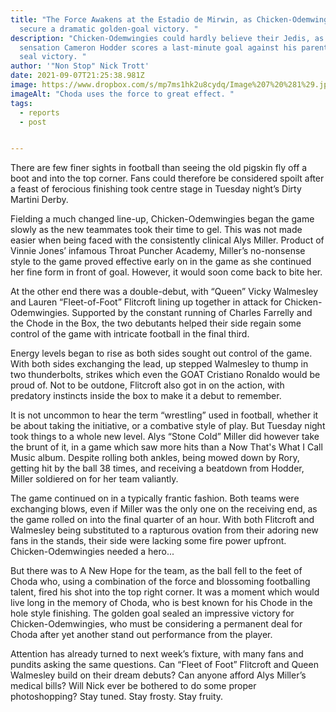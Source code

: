 ```yaml
---
title: "The Force Awakens at the Estadio de Mirwin, as Chicken-Odemwingies
  secure a dramatic golden-goal victory. "
description: "Chicken-Odemwingies could hardly believe their Jedis, as on loan
  sensation Cameron Hodder scores a last-minute goal against his parent club to
  seal victory. "
author: '"Non Stop" Nick Trott'
date: 2021-09-07T21:25:38.981Z
image: https://www.dropbox.com/s/mp7ms1hk2u8cydq/Image%207%20%281%29.jpg?raw=1
imageAlt: "Choda uses the force to great effect. "
tags:
  - reports
  - post  


---
```

There are few finer sights in football than seeing the old pigskin fly off a boot and into the top corner. Fans could therefore be considered spoilt after a feast of ferocious finishing took centre stage in Tuesday night’s Dirty Martini Derby. 



Fielding a much changed line-up, Chicken-Odemwingies began the game slowly as the new teammates took their time to gel. This was not made easier when being faced with the consistently clinical Alys Miller. Product of Vinnie Jones’ infamous Throat Puncher Academy, Miller’s no-nonsense style to the game proved effective early on in the game as she continued her fine form in front of goal. However, it would soon come back to bite her. 



At the other end there was a double-debut, with “Queen” Vicky Walmesley and Lauren “Fleet-of-Foot” Flitcroft lining up together in attack for Chicken-Odemwingies. Supported by the constant running of Charles Farrelly and the Chode in the Box, the two debutants helped their side regain some control of the game with intricate football in the final third. 



Energy levels began to rise as both sides sought out control of the game. With both sides exchanging the lead, up stepped Walmesley to thump in two thunderbolts, strikes which even the GOAT Cristiano Ronaldo would be proud of. Not to be outdone, Flitcroft also got in on the action, with predatory instincts inside the box to make it a debut to remember. 



It is not uncommon to hear the term “wrestling” used in football, whether it be about taking the initiative, or a combative style of play. But Tuesday night took things to a whole new level. Alys “Stone Cold” Miller did however take the brunt of it, in a game which saw more hits than a Now That's What I Call Music album. Despite rolling both ankles, being mowed down by Rory, getting hit by the ball 38 times, and receiving a beatdown from Hodder, Miller soldiered on for her team valiantly. 



The game continued on in a typically frantic fashion. Both teams were exchanging blows, even if Miller was the only one on the receiving end, as the game rolled on into the final quarter of an hour. With both Flitcroft and Walmesley being substituted to a rapturous ovation from their adoring new fans in the stands, their side were lacking some fire power upfront. Chicken-Odemwingies needed a hero...

But there was to A New Hope for the team, as the ball fell to the feet of Choda who, using a combination of the force and blossoming footballing talent, fired his shot into the top right corner. It was a moment which would live long in the memory of Choda, who is best known for his Chode in the hole style finishing. The golden goal sealed an impressive victory for Chicken-Odemwingies, who must be considering a permanent deal for Choda after yet another stand out performance from the player. 



Attention has already turned to next week’s fixture, with many fans and pundits asking the same questions. Can “Fleet of Foot” Flitcroft and Queen Walmesley build on their dream debuts? Can anyone afford Alys Miller’s medical bills? Will Nick ever be bothered to do some proper photoshopping? Stay tuned. Stay frosty. Stay fruity.